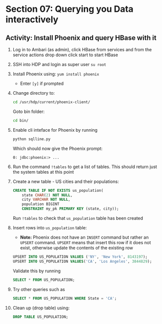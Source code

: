 # Section 07: Querying you Data interactively

## Activity: Install Phoenix and query HBase with it

1. Log in to Ambari (as admin), click HBase from services and from the service actions drop down click start to start HBase

2. SSH into HDP and login as super user `su root`

3. Install Phoenix using: `yum install phoenix`
    - Enter `[y]` if prompted

4. Change directory to:

    ```sh
    cd /usr/hdp/current/phoenix-client/
    ```

    Goto bin folder:

    ```sh
    cd bin/
    ```

5. Enable cli inteface for Phoenix by running

    ```sh
    python sqlline.py
    ```

    Which should now give the Phoenix prompt:

    `0: jdbc:phoenix:> ...`

6. Run the command `!tables` to get a list of tables. This should return just the system tables at this point

7. Create a new table - US cities and their populations:

    ```sql
    CREATE TABLE IF NOT EXISTS us_population(
        state CHAR(2) NOT NULL,
        city VARCHAR NOT NULL,
        population BIGINT
        CONSTRAINT my_pk PRIMARY KEY (state, city));
    ```

    Run `!tables` to check that `us_population` table has been created

8. Insert rows into `us_population` table:
    - **Note:** Phoenix does not have an `INSERT` command but rather an `UPSERT` command. `UPSERT` means that insert this row if it does not exist, otherwise update the contents of the existing row

    ```sql
    UPSERT INTO US_POPULATION VALUES ('NY', 'New York', 8143197);
    UPSERT INTO US_POPULATION VALUES('CA', 'Los Angeles', 3844829);
    ```

    Validate this by running

    ```sql
    SELECT * FROM US_POPULATION;
    ```

9. Try other queries such as 

    ```sql
    SELECT * FROM US_POPULATION WHERE State = 'CA';
    ```

10. Clean up (drop table) using:

    ```sql
    DROP TABLE US_POPULATION;
    ```